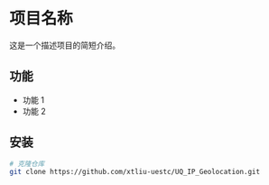 # 项目名称
这是一个描述项目的简短介绍。

## 功能
- 功能 1
- 功能 2

## 安装
```bash
# 克隆仓库
git clone https://github.com/xtliu-uestc/UQ_IP_Geolocation.git
